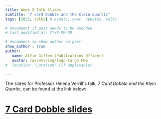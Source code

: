 ```yaml
---
title: Week 2 Talk Slides
subtitle: "7 card Dobble and the Klein Quartic"
tags: [2025, talks] # events, year, updates, talks

# Uncomment if post needs to be amended
# last_modified_at: YYYY-MM-DD

# Uncomment to show author on post:
show_author : true
author:
   name: Alfie Giffen (Publications Officer)
   avatar: /assets/img/logo-large.PNG
#  location: "Location" (if applicable)

---
```


The slides for Professor Helena Verrill's talk, *7 Card Dobble and the Klein Quartic*, can be found at the link below:

# [7 Card Dobble slides](<../assets/talks/2024-2025/Term 2 Week 2 - 7 Card Dobble and the Klein Quartic.pdf>)